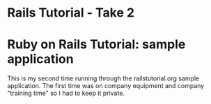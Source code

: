 # Rails Tutorial - Take 2
# Ruby on Rails Tutorial: sample application

This is my second time running through the railstutorial.org sample application.
The first time was on company equipment and company "training time" so I had to 
keep it private.

